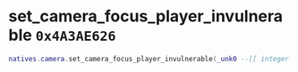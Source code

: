 # set_camera_focus_player_invulnerable `0x4A3AE626`

```lua
natives.camera.set_camera_focus_player_invulnerable(_unk0 --[[ integer ]], _unk1 --[[ integer ]])
```